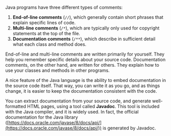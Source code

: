 Java programs have three different types of comments:



1.  **End-of-line comments** (`//`), which generally contain short phrases that explain specific lines of code.
1.  **Multi-line comments** (`/*`), which are typically only used for copyright statements at the top of the file.
1.  **Documentation comments** (`/**`), which describe in sufficient detail what each class and method does.


End-of-line and multi-line comments are written primarily for yourself. They help you remember specific details about your source code. Documentation comments, on the other hand, are written for others. They explain how to use your classes and methods in other programs.


A nice feature of the Java language is the ability to embed documentation in the source code itself. That way, you can write it as you go, and as things change, it is easier to keep the documentation consistent with the code.

You can extract documentation from your source code, and generate well-formatted HTML pages, using a tool called **Javadoc**. This tool is included with the Java compiler, and it is widely used. In fact, the official documentation for the Java library ([https://docs.oracle.com/javase/8/docs/api/](https://docs.oracle.com/javase/8/docs/api/)) is generated by Javadoc.